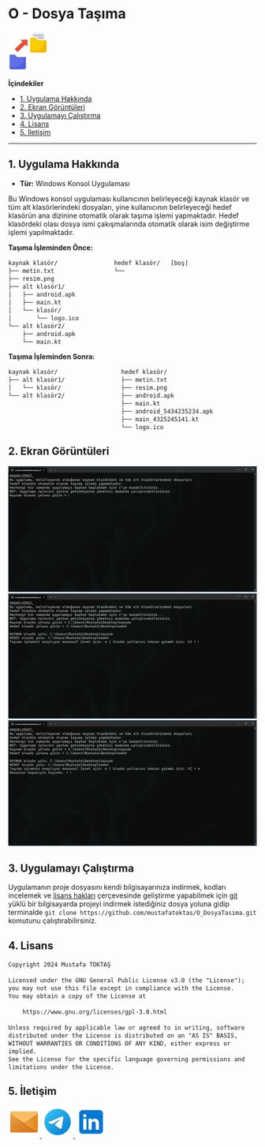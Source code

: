 # O - Dosya Taşıma 

<img src="./Readme%20Resources/Dosya%20Taşıma%20Logo.png" alt="Logo" width="80" heigh="80"/>

<br>

**İçindekiler**

- [1. Uygulama Hakkında](#1-uygulama-hakkında)
- [2. Ekran Görüntüleri](#2-ekran-görüntüleri)
- [3. Uygulamayı Çalıştırma](#3-uygulamayı-çalıştırma)
- [4. Lisans](#4-lisans)
- [5. İletişim](#5-i̇letişim)

---


## 1. Uygulama Hakkında

- **Tür:** Windows Konsol Uygulaması

Bu Windows konsol uygulaması kullanıcının belirleyeceği kaynak klasör ve tüm alt
klasörlerindeki dosyaları, yine kullanıcının belirleyeceği hedef klasörün
ana dizinine otomatik olarak taşıma işlemi yapmaktadır. Hedef klasördeki olası
dosya ismi çakışmalarında otomatik olarak isim değiştirme işlemi yapılmaktadır.

**Taşıma İşleminden Önce:**
```
kaynak klasör/                hedef klasör/   [boş]
├── metin.txt                 └── 
├── resim.png                 
├── alt klasör1/
│   ├── android.apk
│   ├── main.kt
│   └── klasör/
│       └── logo.ico    
└── alt klasör2/
    ├── android.apk
    └── main.kt
```
**Taşıma İşleminden Sonra:**
```
kaynak klasör/                  hedef klasör/
├── alt klasör1/                ├── metin.txt
│   └── klasör/                 ├── resim.png
└── alt klasör2/                ├── android.apk
                                ├── main.kt
                                ├── android_5434235234.apk
                                ├── main_4325245141.kt
                                └── logo.ico                              
```


## 2. Ekran Görüntüleri

![Ekran Görüntüsü 1](./Readme%20Resources/Ekran%20Görüntüleri/Ekran%20Görüntüsü%201.png)
![Ekran Görüntüsü 2](./Readme%20Resources/Ekran%20Görüntüleri/Ekran%20Görüntüsü%202.png)
![Ekran Görüntüsü 3](./Readme%20Resources/Ekran%20Görüntüleri/Ekran%20Görüntüsü%203.png)


## 3. Uygulamayı Çalıştırma

Uygulamanın proje dosyasını kendi bilgisayarınıza indirmek, kodları incelemek ve
[lisans hakları](https://www.gnu.org/licenses/gpl-3.0.html) çerçevesinde geliştirme yapabilmek için [git](https://git-scm.com)
yüklü bir bilgisayarda projeyi indirmek istediğiniz dosya yoluna gidip terminalde
`git clone https://github.com/mustafatoktas/O_DosyaTasima.git`
komutunu çalıştırabilirsiniz.


## 4. Lisans

    Copyright 2024 Mustafa TOKTAŞ

    Licensed under the GNU General Public License v3.0 (the "License");
    you may not use this file except in compliance with the License.
    You may obtain a copy of the License at

        https://www.gnu.org/licenses/gpl-3.0.html

    Unless required by applicable law or agreed to in writing, software
    distributed under the License is distributed on an "AS IS" BASIS,
    WITHOUT WARRANTIES OR CONDITIONS OF ANY KIND, either express or implied.
    See the License for the specific language governing permissions and
    limitations under the License.


## 5. İletişim

<a href="mailto:info@mustafatoktas.com" target="_blank"> <img src="./Readme Resources/İletişim/Mail.png" alt="Mail" width="64" heigh="64"/> </a>
<a href="https://t.me/mustafatoktas00" target="_blank"> <img src="./Readme Resources/İletişim/Telegram.png" alt="Telegram" width="64" heigh="64"/> </a>
<a href="https://www.linkedin.com/in/mustafatoktas/" target="_blank"> <img src="./Readme Resources/İletişim/LinkedIn.png" alt="LinkedIn" width="64" heigh="64"/> </a>
